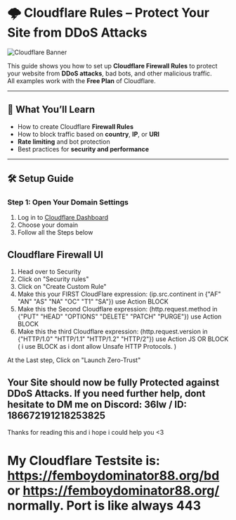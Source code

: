 # 🌩️ Cloudflare Rules – Protect Your Site from DDoS Attacks

![Cloudflare Banner](https://imgs.search.brave.com/vMssRmSQL8CxVIYYu6fluUEdgYemos7Kx5djNyAncas/rs:fit:860:0:0:0/g:ce/aHR0cHM6Ly9ib290/ZmxhcmUuY29tL3dw/LWNvbnRlbnQvdXBs/b2Fkcy8yMDIzLzAz/L0Nsb3VkZmxhcmUt/TG9nby5wbmc)

This guide shows you how to set up **Cloudflare Firewall Rules** to protect your website from **DDoS attacks**, bad bots, and other malicious traffic.  
All examples work with the **Free Plan** of Cloudflare.

---

## 📌 What You’ll Learn

- How to create Cloudflare **Firewall Rules**
- How to block traffic based on **country**, **IP**, or **URI**
- **Rate limiting** and bot protection
- Best practices for **security and performance**

---

## 🛠️ Setup Guide

### Step 1: Open Your Domain Settings

1. Log in to [Cloudflare Dashboard](https://dash.cloudflare.com/)
2. Choose your domain
3. Follow all the Steps below

## Cloudflare Firewall UI

1. Head over to Security
2. Click on "Security rules"
3. Click on "Create Custom Rule"
4. Make this your FIRST CloudFlare expression: (ip.src.continent in {"AF" "AN" "AS" "NA" "OC" "T1" "SA"}) use Action BLOCK
5. Make this the Second Cloudflare expression: (http.request.method in {"PUT" "HEAD" "OPTIONS" "DELETE" "PATCH" "PURGE"}) use Action BLOCK
6. Make this the third Cloudflare expression: (http.request.version in {"HTTP/1.0" "HTTP/1.1" "HTTP/1.2" "HTTP/2"}) use Action JS OR BLOCK ( i use BLOCK as i dont allow Unsafe HTTP Protocols. )

At the Last step, Click on "Launch Zero-Trust"

## Your Site should now be fully Protected against DDoS Attacks. If you need further help, dont hesitate to DM me on Discord: 36lw / ID: 186672191218253825
Thanks for reading this and i hope i could help you <3


# My Cloudflare Testsite is: https://femboydominator88.org/bd or https://femboydominator88.org/ normally. Port is like always 443
